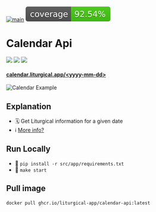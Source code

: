 [![main](https://github.com/liturgical-app/calendar-api/actions/workflows/main.yaml/badge.svg)](https://github.com/liturgical-app/calendar-api/actions/workflows/main.yaml)
<a><img src="./src/resources/coverage/coverage.svg"></a>

# Calendar Api
<a href="https://www.python.org/"><img src="https://img.shields.io/badge/python-2a3035?logo=python&logoColor=ffdd54"></a>
<a href="https://github.com/features/actions"><img src="https://img.shields.io/badge/github%20actions-%232a3035.svg?logo=githubactions&logoColor=skyblue"></a>
<a href="https://render.com/"><img src="https://img.shields.io/badge/Render-%232a3035.svg?logo=render&logoColor=green"></a>

#### [calendar.liturgical.app/\<yyyy-mm-dd>](https://calendar.liturgical.app/2024-12-10)

<img alt="Calendar Example" width=480 src="https://github.com/liturgical-app/calendar-api/assets/34093915/0c7a3250-c68f-4e68-9463-9f40e7a3e9f7">

## Explanation
- 🗓 Get Liturgical information for a given date
- ℹ️ [More info?](https://pypi.org/project/liturgical-calendar/) 

## Run Locally
- 🔧 `pip install -r src/app/requirements.txt`
- 🚀 `make start`

## Pull image

```console
docker pull ghcr.io/liturgical-app/calendar-api:latest
```
